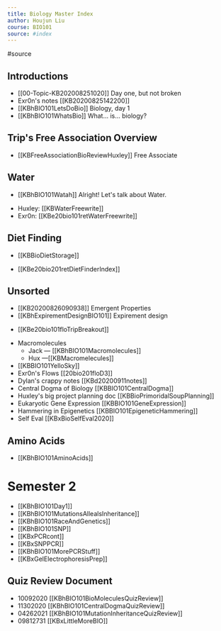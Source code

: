 ```yaml
---
title: Biology Master Index
author: Houjun Liu
course: BIO101
source: #index
---
```


#source 

## Introductions
* [[00-Topic-KB202008251020]] Day one, but not broken
* Exr0n's notes [[KB20200825142200]]
* [[KBhBIO101LetsDoBio]] Biology, day 1
* [[KBhBIO101WhatsBio]] What... is... biology?

## Trip's Free Association Overview
* [[KBFreeAssociationBioReviewHuxley]] Free Associate 

## Water
* [[KBhBIO101Watah]] Alright! Let's talk about Water.
- Huxley: [[KBWaterFreewrite]]
- Exr0n: [[KBe20bio101retWaterFreewrite]]

## Diet Finding
* [[KBBioDietStorage]]
- [[KBe20bio201retDietFinderIndex]]

## Unsorted

* [[KB20200826090938]] Emergent Properties
* [[KBhExpirementDesignBIO101]] Expirement design
- [[KBe20bio101floTripBreakout]]
* Macromolecules 
    * Jack — [[KBhBIO101Macromolecules]]
    * Hux —[[KBMacromelecules]]
* [[KBBIO101YelloSky]]
* Exr0n's Flows [[20bio201floD3]]
* Dylan's crappy notes [[KBd20200911notes]]
* Central Dogma of Biology [[KBBIO101CentralDogma]]
* Huxley's big project planning doc [[KBBioPrimoridalSoupPlanning]]
* Eukaryotic Gene Expression [[KBBIO101GeneExpression]]
* Hammering in Epigenetics [[KBBIO101EpigeneticHammering]]
* Self Eval [[KBxBioSelfEval2020]]

## Amino Acids
* [[KBhBIO101AminoAcids]]

# Semester 2
- [[KBhBIO101Day1]]
- [[KBhBIO101MutationsAllealsInheritance]]
- [[KBhBIO101RaceAndGenetics]]
- [[KBhBIO101SNP]]
- [[KBxPCRcont]]
- [[KBxSNPPCR]]
- [[KBhBIO101MorePCRStuff]]
- [[KBxGelElectrophoresisPrep]]

## Quiz Review Document
* 10092020 [[KBhBIO101BioMoleculesQuizReview]]
* 11302020 [[KBhBIO101CentralDogmaQuizReview]]
* 04262021 [[KBhBIO101MutationInheritanceQuizReview]]
* 09812731 [[KBxLittleMoreBIO]]


